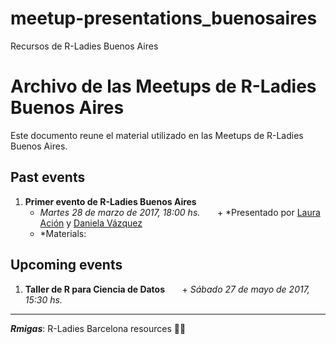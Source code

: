 # meetup-presentations_buenosaires
Recursos de R-Ladies Buenos Aires


# Archivo de las Meetups de R-Ladies Buenos Aires

Este documento reune el material utilizado en las Meetups de R-Ladies Buenos Aires.

## Past events
  1. **Primer evento de R-Ladies Buenos Aires**
       + *Martes 28 de marzo de 2017, 18:00 hs.*
       + *Presentado por [Laura Ación]() y [Daniela Vázquez](d4tagirl.com)
       + *Materials:

## Upcoming events
  1. **Taller de R para Ciencia de Datos**
       + *Sábado 27 de mayo de 2017, 15:30 hs.*

---

__*Rmigas*__: R-Ladies Barcelona resources :ant::ant:
